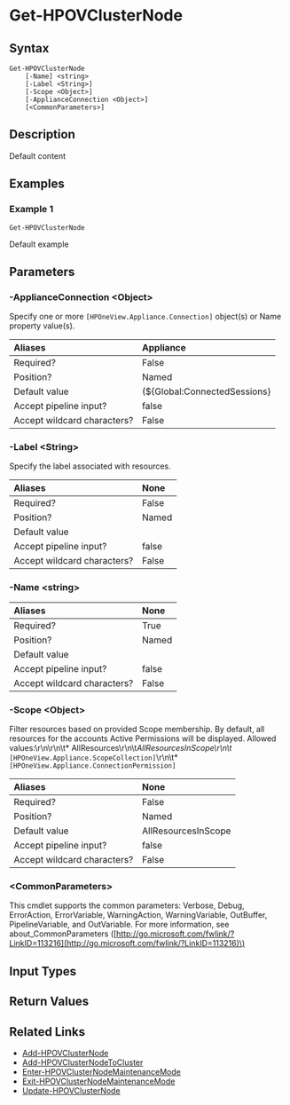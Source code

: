﻿---
description: Default content
---

# Get-HPOVClusterNode

## Syntax

```text
Get-HPOVClusterNode
    [-Name] <string>
    [-Label <String>]
    [-Scope <Object>]
    [-ApplianceConnection <Object>]
    [<CommonParameters>]
```

## Description

Default content

## Examples

###  Example 1 

```text
Get-HPOVClusterNode
```

Default example

## Parameters

### -ApplianceConnection &lt;Object&gt;

Specify one or more `[HPOneView.Appliance.Connection]` object(s) or Name property value(s).

| Aliases | Appliance |
| :--- | :--- |
| Required? | False |
| Position? | Named |
| Default value | (${Global:ConnectedSessions} | ? Default) |
| Accept pipeline input? | false |
| Accept wildcard characters? | False |

### -Label &lt;String&gt;

Specify the label associated with resources.

| Aliases | None |
| :--- | :--- |
| Required? | False |
| Position? | Named |
| Default value |  |
| Accept pipeline input? | false |
| Accept wildcard characters? | False |

### -Name &lt;string&gt;



| Aliases | None |
| :--- | :--- |
| Required? | True |
| Position? | Named |
| Default value |  |
| Accept pipeline input? | false |
| Accept wildcard characters? | False |

### -Scope &lt;Object&gt;

Filter resources based on provided Scope membership.  By default, all resources for the accounts Active Permissions will be displayed.  Allowed values:\r\n\r\n\t* AllResources\r\n\t*AllResourcesInScope\r\n\t* `[HPOneView.Appliance.ScopeCollection]`\r\n\t* `[HPOneView.Appliance.ConnectionPermission]`

| Aliases | None |
| :--- | :--- |
| Required? | False |
| Position? | Named |
| Default value | AllResourcesInScope |
| Accept pipeline input? | false |
| Accept wildcard characters? | False |

### &lt;CommonParameters&gt;

This cmdlet supports the common parameters: Verbose, Debug, ErrorAction, ErrorVariable, WarningAction, WarningVariable, OutBuffer, PipelineVariable, and OutVariable. For more information, see about\_CommonParameters \([http://go.microsoft.com/fwlink/?LinkID=113216](http://go.microsoft.com/fwlink/?LinkID=113216)\)

## Input Types

## Return Values

## Related Links

* [Add-HPOVClusterNode](add-hpovclusternode.md)
* [Add-HPOVClusterNodeToCluster](add-hpovclusternodetocluster.md)
* [Enter-HPOVClusterNodeMaintenanceMode](enter-hpovclusternodemaintenancemode.md)
* [Exit-HPOVClusterNodeMaintenanceMode](exit-hpovclusternodemaintenancemode.md)
* [Update-HPOVClusterNode](update-hpovclusternode.md)

